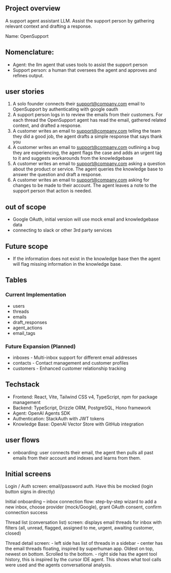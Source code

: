 ## Project overview

A support agent assistant LLM. Assist the support person by gathering relevant context and drafting a response.

Name: OpenSupport

## Nomenclature:
- Agent: the llm agent that uses tools to assist the support person
- Support person: a human that oversees the agent and approves and refines output.

## user stories
1. A solo founder connects their support@company.com email to OpenSupport by authenticating with google oauth
2. A support person logs in to review the emails from their customers. For each thread the OpenSupport agent has read the email, gathered related context, and drafted a response.
3. A customer writes an email to support@company.com telling the team they did a good job, the agent drafts a simple response that says thank you
4. A customer writes an email to support@company.com outlining a bug they are experiencing, the agent flags the case and adds an urgent tag to it and suggests workarounds from the knowledgebase
5. A customer writes an email to support@company.com asking a question about the product or service. The agent queries the knowledge base to answer the question and draft a response.
6. A customer writes an email to support@company.com asking for changes to be made to their account. The agent leaves a note to the support person that action is needed.

## out of scope
- Google OAuth, initial version will use mock email and knowledgebase data
- connecting to slack or other 3rd party services

## Future scope
- If the information does not exist in the knowledge base then the agent will flag missing information in the knowledge base.

## Tables

### Current Implementation
- users
- threads
- emails
- draft_responses
- agent_actions
- email_tags

### Future Expansion (Planned)
- inboxes - Multi-inbox support for different email addresses
- contacts - Contact management and customer profiles
- customers - Enhanced customer relationship tracking

## Techstack

- Frontend: React, Vite, Tailwind CSS v4, TypeScript, npm for package management
- Backend: TypeScript, Drizzle ORM, PostgreSQL, Hono framework
- Agent: OpenAI Agents SDK
- Authentication: StackAuth with JWT tokens
- Knowledge Base: OpenAI Vector Store with GitHub integration

## user flows
- onboarding: user connects their email, the agent then pulls all past emails from their account and indexes and learns from them. 

## Initial screens

Login / Auth screen: email/password auth. Have this be mocked (login button signs in directly)

Initial onboarding – inbox connection flow: step-by-step wizard to add a new inbox, choose provider (mock/Google), grant OAuth consent, confirm connection success

Thread list (conversation list) screen: displays email threads for inbox with filters (all, unread, flagged, assigned to me, urgent, awaiting customer, closed)

Thread detail screen:
    - left side has list of threads in a sidebar
    - center has the email threads floating, inspired by superhuman app. Oldest on top, newest on bottom. Scrolled to the bottom.
    - right side has the agent tool history, this is inspired by the cursor IDE agent. This shows what tool calls were used and the agents conversational analysis. 
    






